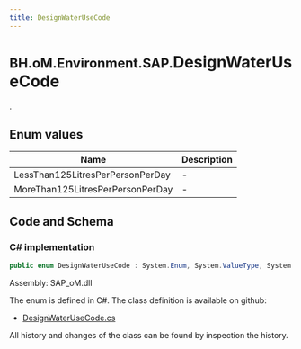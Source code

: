 ```yaml
---
title: DesignWaterUseCode
---
```


# <small>BH.oM.Environment.SAP.</small>**DesignWaterUseCode**

.

## Enum values

| Name            | Description                                                    |
|-----------------|----------------------------------------------------------------|
| LessThan125LitresPerPersonPerDay |  -  |
| MoreThan125LitresPerPersonPerDay |  -  |


## Code and Schema

### C# implementation

``` C# title="C#"
public enum DesignWaterUseCode : System.Enum, System.ValueType, System.IComparable, System.ISpanFormattable, System.IFormattable, System.IConvertible
```

Assembly: SAP_oM.dll

The enum is defined in C#. The class definition is available on github:

- [DesignWaterUseCode.cs](https://github.com/BHoM/SAP_Toolkit/blob/develop/SAP_oM/Enums\DesignWaterUseCode.cs)

All history and changes of the class can be found by inspection the history.
